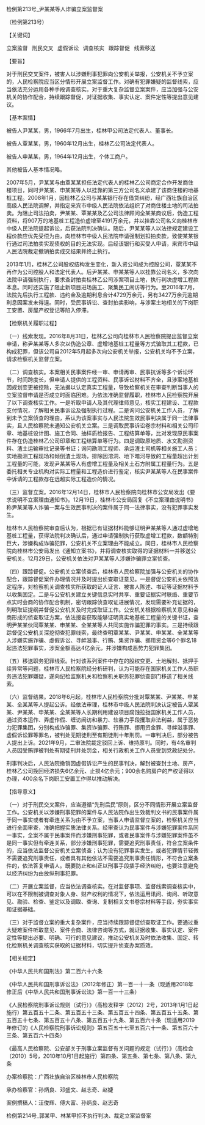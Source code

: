 检例第213号_尹某某等人诈骗立案监督案

（检例第213号）

【关键词】

立案监督  刑民交叉  虚假诉讼  调查核实  跟踪督促  线索移送

【要旨】

对于刑民交叉案件，被害人以涉嫌刑事犯罪向公安机关举报，公安机关不予立案的，人民检察院应当区分情形开展立案监督工作。对确有犯罪嫌疑的监督线索，应当依法充分运用各种手段调查核实。对于重大复杂监督立案案件，应当加强与公安机关的协作配合，持续跟踪督促，对证据收集、事实认定、案件定性等提出意见建议。

【基本案情】

被告人尹某某，男，1966年7月出生，桂林甲公司法定代表人、董事长。

被告人覃某某，男，1960年12月出生，桂林乙公司法定代表人。

被告人申某某，男，1964年12月出生，个体工商户。

其他被告人基本情况略。

2007年5月，尹某某与由覃某某担任法定代表人的桂林乙公司商定合作开发商住楼项目，同时尹某某、申某某等人以挂靠的第三方公司名义承建了该商住楼的地基桩工程。2008年1月，因桂林乙公司与某某银行存在借贷纠纷，经广西壮族自治区高级人民法院调解，并指定来宾市中级人民法院依法组织了对商住楼土地的司法拍卖。为阻止司法拍卖，尹某某、覃某某及乙公司法律顾问全某某商议后，伪造工程资料，将907万的地基桩工程造价虚增至4191万余元，并以挂靠公司名义向桂林市中级人民法院提起诉讼，后获法院判决确认。随后，尹某某等人以法律规定建设工程价款应优先受偿为由，向桂林市中级人民法院申请强制划扣拍卖款，致使某某银行通过司法拍卖实现债权的目的无法实现。后经该银行和买受人申请，来宾市中级人民法院裁定撤销拍卖成交结果并终止执行。

2013年1月，桂林乙公司股权结构发生变化，新入资公司成为控股公司，覃某某不再作为公司控股人和法定代表人。后尹某某、申某某等人以挂靠公司名义，多次向法院申请强制执行，要求查封拍卖桂林乙公司涉案项目土地，执行判决虚增工程款本息。同时还实施了阻止新项目进场施工、聚集民工闹访等行为。至2016年7月，法院先后执行工程款、违约金及逾期利息合计4729万余元，另有3427万余元逾期利息因案发未得逞。同时，受民事诉讼、查封拍卖影响，与涉案土地相关的下岗职工安置、房屋产权登记等陷入停滞。

【检察机关履职过程】

（一）线索发现。2016年8月31日，桂林乙公司向桂林市人民检察院提出监督立案申请，称尹某某等人多次以伪造公章、虚增地基桩工程量等方式骗取其工程款，已构成犯罪，但该公司自2012年5月起多次向公安机关举报，公安机关均不予立案，请求检察机关监督立案。

（二）调查核实。本案相关民事案件经一审、申请再审、民事抗诉等多个诉讼环节，时间跨度长，但申请人提供的工程资料、民事诉讼材料不齐全，且涉案地基桩因规划变更被挖除，无法据以认定真实工程量，导致检察机关在审查判断当事人的立案监督申请是否成立时面临困难。为依法准确监督履职，桂林市人民检察院开展了以下调查核实工作。一是听取申请人及其代理律师意见，核实工程建设、工程款支付情况，了解相关民事诉讼及强制执行过程。二是询问公安机关工作人员，了解到未予立案侦查的理由，系认为该案事实与人民法院生效民事判决属于同一法律事实，且人民检察院未通知公安机关立案。三是调取民事诉讼卷宗材料和相关公司印章、地基桩设计图、施工合同、抽样质检报告、工程结算单等，比对发现原民事案件存在伪造桂林乙公司印章和工程结算单等行为。四是调取原地质、水文勘测资料、渣土运输审批记录等书证；询问勘测工程师、承运渣土司机等相关施工人员；实地勘测工程现场和倾倒渣土现场，排除因溶洞、地下暗河导致的工程量超出计划工程量的可能，发现尹某某等人有虚增工程量及相关土石方附属工程量行为。五是委托相关专业机构对实际工程量和工程造价进行鉴定，核实尹某某等人在民事案件中诉请的工程款存在远超实际工程造价的情况。

（三）监督立案。2016年12月14日，桂林市人民检察院向桂林市公安局发出《要求说明不立案理由通知书》。12月19日，桂林市公安局回复《不立案理由说明书》称尹某某等人诈骗一案与生效民事判决的案件属于同一法律事实，没有犯罪事实发生。

桂林市人民检察院审查后认为，根据已有证据材料能够证明尹某某等人通过虚增地基桩工程量，获得法院判决确认后，通过申请强制执行获取虚增工程款，数额特别巨大，涉嫌构成诈骗犯罪，公安机关不立案理由不能成立。同日，桂林市人民检察院向桂林市公安局发出《通知立案书》，并将调查核实取得的证据材料一并移送公安机关。12月29日，公安机关依法对尹某某等人涉嫌诈骗罪立案侦查。

（四）跟踪督促。公安机关立案侦查后，桂林市人民检察院加强与公安机关的协作配合，跟踪督促案件办理情况并及时提出侦查取证意见。一是督促公安机关依照法定程序，对检察机关调查核实所获取的证人证言、被害人陈述、书证等证据材料予以收集固定。二是与公安机关建立关键信息实时共享、重要证据实时联络、重要节点实时会商的协作配合机制，密切跟踪侦查取证进展情况，发现需要补充证据的，列明取证提纲并督促公安机关及时完成取证工作。公安机关根据检察机关意见和会商形成的侦查取证方案，依法搜查获取能够证明真实地基桩工程量的关键书证，查明尹某某伙同覃某某、申某某、全某某等人共同实施诈骗犯罪的事实。三是持续跟踪督促公安机关深挖彻查犯罪线索，最终查明覃某某、尹某某、申某某、全某某等人涉嫌实施诈骗、虚假诉讼、寻衅滋事、行贿、集资诈骗、挪用资金等6个罪名18起违法犯罪事实，涉案金额高达4亿余元，并涉嫌构成恶势力犯罪集团。

（五）移送职务犯罪线索。针对该系列案件中存在的股权变更、土地解封、抵押手续异常等问题，桂林市人民检察院经分析研判，认为可能存在国家机关工作人员职务违法犯罪嫌疑，遂向纪检监察机关和检察机关职务犯罪侦查部门移送了相关线索。

（六）监督结果。2018年6月起，桂林市人民检察院分批对覃某某、尹某某、申某某、全某某等人提起公诉。经依法审理，桂林市中级人民法院判决认定被告人覃某某、尹某某、申某某、全某某等人长期利用建设项目腐蚀拉拢国家机关工作人员，通过资本运作、弄虚作假、缠访闹访和暴力、软暴力手段攫取非法利益，属于恶势力犯罪集团，分别构成诈骗罪、集资诈骗罪、行贿罪、挪用资金罪、寻衅滋事罪、虚假诉讼罪等罪名，被判处无期徒刑至有期徒刑十年刑罚。一审判决后，部分被告人提出上诉。2021年9月，二审法院裁定驳回上诉、维持原判。同时，有4名审判人员因受贿罪被判处有期徒刑并处罚金，相关行政机关工作人员受到党政纪处分。

刑事判决后，人民法院撤销因虚假诉讼产生的民事判决，解封被查封土地、房产，桂林乙公司挽回经济损失6亿余元、止损4亿余元；900余名购房户的产权证得以办理，400余名下岗职工安置工作得以推动解决。

【指导意义】

（一）对于刑民交叉案件，应当遵循“先刑后民”原则，区分不同情形开展立案监督工作。公安机关以涉嫌刑事犯罪的案件与人民法院作出生效裁判文书的民事案件属于同一事实或者有牵连关系为由不予立案，当事人申请监督立案的，检察机关应当进行全面审查，准确把握实质法律关系。经审查认为民事案件与涉嫌犯罪案件系同一事实，全案不属于民事案件而涉嫌刑事犯罪，或者民事案件与涉嫌犯罪案件虽不是同一事实但有牵连关系，部分涉嫌刑事犯罪，需要追究刑事责任，符合立案条件的，应当依法监督公安机关立案侦查；认为没有犯罪事实发生，或者犯罪情节轻微不需要追究刑事责任，或者具有其他依法不需要追究刑事责任情形，不符合立案条件的，依法答复申请人。既要防止和纠正以刑事手段插手经济纠纷，也要注意避免以经济纠纷为由放纵刑事犯罪。

（二）开展立案监督，应当依法调查核实。在对监督事项、监督线索调查核实中，可以在不限制被调查对象人身、财产权利的情况下，依法运用讯问、询问、听取意见、勘验、检查、鉴定以及调取、查询、复制相关文书卷宗材料等手段，夯实事实和证据基础。

（三）对于监督立案的重大复杂案件，应当持续跟踪督促侦查取证工作。要通过重大疑难案件听取意见、案件会商、法律咨询等方式，就证据收集、事实认定、案件定性等提出必要、明确、可行的意见建议，推动公安机关及时依法收集、固定、转化检察机关调查核实获取的证据材料，切实提升侦查办案质效。

【相关规定】

《中华人民共和国刑法》第二百六十六条

《中华人民共和国刑事诉讼法》（2012年修正）第一百一十一条（现适用2018年修正后《中华人民共和国刑事诉讼法》第一百一十三条）

《人民检察院刑事诉讼规则（试行）》（高检发释字〔2012〕2号，2013年1月1日起施行）第五百五十二条、第五百五十三条、第五百五十四条、第五百五十五条、第五百五十七条、第五百五十八条、第五百五十九条、第五百六十条（现适用2019年修订的《人民检察院刑事诉讼规则》第五百五十七至五百六十一条、第五百六十三条、第五百六十四条）

《最高人民检察院、公安部关于刑事立案监督有关问题的规定（试行）》（高检会〔2010〕5号，2010年10月1日起施行）第四条、第五条、第七条、第八条、第九条

办案检察院：广西壮族自治区桂林市人民检察院

承办检察官：孙炳良、邓盛文、赵志奇、赵婕

案例撰稿人：汪俊辉、傅大富、孙炳良、赵志奇

检例第214号_郭某甲、林某甲拒不执行判决、裁定立案监督案